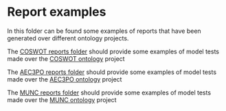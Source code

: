# Report examples

In this folder can be found some examples of reports that have been generated over different ontology projects.

The [COSWOT reports folder](./coswot/) should provide some examples of model tests made over the [COSWOT ontology](https://gitlab.com/coswot/coswot-acimov) project

The [AEC3PO reports folder](./aec3po/) should provide some examples of model tests made over the [AEC3PO ontology](https://github.com/Accord-Project/aec3po) project

The [MUNC reports folder](./munc/) should provide some examples of model tests made over the [MUNC ontology](https://ns.inria.fr/munc) project